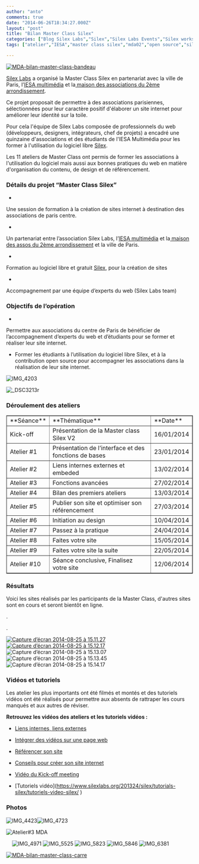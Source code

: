 ```yaml
---
author: "anto"
comments: true
date: "2014-06-26T18:34:27.000Z"
layout: "post"
title: "Bilan Master Class Silex"
categories: ["Blog Silex Labs","Silex","Silex Labs Events","Silex workshops","The Blog"]
tags: ["atelier","IESA","master class silex","mda02","open source","silexV2"]

---
```

[![MDA-bilan-master-class-bandeau](https://www.silexlabs.org/wp-content/uploads/2014/06/MDA-bilan-master-class-bandeau.png)
](https://www.silexlabs.org/)

[Silex Labs](https://www.silexlabs.org/) a organisé la Master Class Silex en partenariat avec la ville de Paris, l’[IESA multimédia](http://www.iesamultimedia.fr/) et la[ maison des associations du 2ème arrondissement](https://www.facebook.com/MDA02).


Ce projet proposait de permettre à des associations parisiennes, sélectionnées pour leur caractère positif d'élaborer un site internet pour améliorer leur identité sur la toile.




Pour cela l'équipe de Silex Labs composée de professionnels du web (développeurs, designers, intégrateurs, chef de projets) a encadré une quinzaine d'associations et des étudiants de l'IESA Multimédia pour les former à l'utilisation du logiciel libre [Silex](http://www.silex.me/).




Les 11 ateliers de Master Class ont permis de former les associations à l'utilisation du logiciel mais aussi aux bonnes pratiques du web en matière d'organisation du contenu, de design et de référencement.





### **Détails du projet “Master Class Silex”**






  *


Une session de formation à la création de sites internet à destination des associations de paris centre.





  *


Un partenariat entre l’association Silex Labs, l’[IESA multimédia](http://www.iesamultimedia.fr/) et la[ maison des assos du 2ème arrondissement](https://www.facebook.com/MDA02) et la ville de Paris.





  *


Formation au logiciel libre et gratuit [Silex](http://www.silex.me/), pour la création de sites





  *


Accompagnement par une équipe d’experts du web (Silex Labs team)







### **Objectifs de l’opération**






  *


Permettre aux associations du centre de Paris de bénéficier de l’accompagnement d’experts du web et d’étudiants pour se former et réaliser leur site internet.





  * Former les étudiants à l’utilisation du logiciel libre Silex, et à la contribution open source pour accompagner les associations dans la réalisation de leur site internet.


![IMG_4203](https://www.silexlabs.org/wp-content/uploads/2014/06/IMG_4203-507x687.png)

![_DSC3213r](https://www.silexlabs.org/wp-content/uploads/2014/06/DSC3213r-687x482.jpg)


### **Déroulement des ateliers**


<table cellpadding="0" cellspacing="0" border="1" dir="ltr" >
<tbody >
<tr >

<td >**Séance**
</td>

<td >**Thématique**
</td>

<td >**Date**
</td>
</tr>
<tr >

<td >Kick-off
</td>

<td >Présentation de la Master class Silex V2
</td>

<td >16/01/2014
</td>
</tr>
<tr >

<td >Atelier #1
</td>

<td >Présentation de l’interface et des fonctions de bases
</td>

<td >23/01/2014
</td>
</tr>
<tr >

<td >Atelier #2
</td>

<td >Liens internes externes et embeded
</td>

<td >13/02/2014
</td>
</tr>
<tr >

<td >Atelier #3
</td>

<td >Fonctions avancées
</td>

<td >27/02/2014
</td>
</tr>
<tr >

<td >Atelier #4
</td>

<td >Bilan des premiers ateliers
</td>

<td >13/03/2014
</td>
</tr>
<tr >

<td >Atelier #5
</td>

<td >Publier son site et optimiser son référencement
</td>

<td >27/03/2014
</td>
</tr>
<tr >

<td >Atelier #6
</td>

<td >Initiation au design
</td>

<td >10/04/2014
</td>
</tr>
<tr >

<td >Atelier #7
</td>

<td >Passez à la pratique
</td>

<td >24/04/2014
</td>
</tr>
<tr >

<td >Atelier #8
</td>

<td >Faites votre site
</td>

<td >15/05/2014
</td>
</tr>
<tr >

<td >Atelier #9
</td>

<td >Faites votre site la suite
</td>

<td >22/05/2014
</td>
</tr>
<tr >

<td >Atelier #10
</td>

<td >Séance conclusive, Finalisez votre site
</td>

<td >12/06/2014
</td>
</tr>
</tbody>
</table>


### **Résultats**




Voici les sites réalisés par les participants de la Master Class, d'autres sites sont en cours et seront bientôt en ligne.





.




.




[![Capture d’écran 2014-08-25 à 15.11.27](https://www.silexlabs.org/wp-content/uploads/2014/06/Capture-d’écran-2014-08-25-à-15.11.27-679x687.png)](http://www.cegf.org/) [![Capture d’écran 2014-08-25 à 15.12.17](https://www.silexlabs.org/wp-content/uploads/2014/06/Capture-d’écran-2014-08-25-à-15.12.17-687x626.png)](http://www.labandeoriginale-concert.com/) ![Capture d’écran 2014-08-25 à 15.13.07](https://www.silexlabs.org/wp-content/uploads/2014/06/Capture-d’écran-2014-08-25-à-15.13.07-687x602.png) ![Capture d’écran 2014-08-25 à 15.13.45](https://www.silexlabs.org/wp-content/uploads/2014/06/Capture-d’écran-2014-08-25-à-15.13.45-687x491.png) ![Capture d’écran 2014-08-25 à 15.14.17](https://www.silexlabs.org/wp-content/uploads/2014/06/Capture-d’écran-2014-08-25-à-15.14.17-687x553.png)





### **Vidéos et tutoriels**


Les atelier les plus importants ont été filmés et montés et des tutoriels vidéos ont été réalisés pour permettre aux absents de rattraper les cours manqués et aux autres de réviser.

**Retrouvez **les vidéos des ateliers et les tutoriels vidéos :****




  * [Liens internes, liens externes](https://www.silexlabs.org/201165/the-blog/master-class-silex-atelier-2-liens-internes-externes-et-embeded/)


  * [Intégrer des vidéos sur une page web](https://www.silexlabs.org/201333/silex/atelier-silex-3-liens-internes-liens-externes-et-liens-embeded/)


  * [Référencer son site](https://www.silexlabs.org/201795/the-blog/compte-rendu-video-de-latelier-5-optimiser-son-referencement/)


  * [Conseils pour créer son site internet](https://www.silexlabs.org/202049/silex/tutorials-silex/compte-rendu-video-de-latelier-7-faites-votre-site/)


  * [Vidéo du Kick-off meeting](https://www.silexlabs.org/200928/silex/kick-off-meeting-master-class-silex/)


  * [Tutoriels vidéo](https://www.silexlabs.org/201324/silex/tutorials-silex/tutoriels-video-silex/ ‎)




### **Photos**




![IMG_4423](https://www.silexlabs.org/wp-content/uploads/2014/06/IMG_4423-687x687.png)![IMG_4723](https://www.silexlabs.org/wp-content/uploads/2014/06/IMG_4723-687x507.png)




![Atelier#3 MDA](https://www.silexlabs.org/wp-content/uploads/2014/06/Atelier3-MDA.jpg)




    ![IMG_4971](https://www.silexlabs.org/wp-content/uploads/2014/06/IMG_4971-687x687.png) ![IMG_5525](https://www.silexlabs.org/wp-content/uploads/2014/06/IMG_5525-687x687.png) ![IMG_5823](https://www.silexlabs.org/wp-content/uploads/2014/06/IMG_5823-687x687.png) ![IMG_5846](https://www.silexlabs.org/wp-content/uploads/2014/06/IMG_5846-687x687.png) ![IMG_6381](https://www.silexlabs.org/wp-content/uploads/2014/06/IMG_6381-687x687.png)




[![MDA-bilan-master-class-carre](https://www.silexlabs.org/wp-content/uploads/2014/06/MDA-bilan-master-class-carre.png)](https://www.silexlabs.org/)


